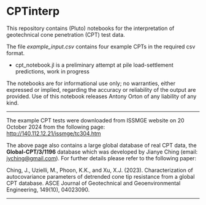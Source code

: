# CPTinterp

This repository contains (Pluto) notebooks for the interpretation of geotechnical cone penetration (CPT) test data.

The file _example_input.csv_ contains four example CPTs in the required csv format.

- cpt_notebook.jl is a preliminary attempt at pile load-settlement predictions, work in progress

The notebooks are for informational use only; no warranties, either expressed or implied, regarding the accuracy or reliability of the output are provided. Use of this notebook releases Antony Orton of any liability of any kind.

---

The example CPT tests were downloaded from ISSMGE website on 20 October 2024 from the following page: http://140.112.12.21/issmge/tc304.htm

The above page also contains a large global database of real CPT data, the **Global-CPT/3/1196** database which was developed by Jianye Ching (email: jyching@gmail.com).
For further details please refer to the following paper:

Ching, J., Uzielli, M., Phoon, K.K., and Xu, X.J. (2023). Characterization of autocovariance parameters of detrended cone tip resistance from a global CPT database. ASCE Journal of Geotechnical and Geoenvironmental Engineering, 149(10), 04023090.

---
